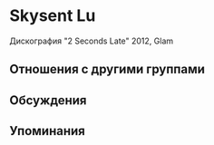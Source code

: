 # Skysent Lu

Дискография
"2 Seconds Late" 2012, Glam

## Отношения с другими группами


## Обсуждения


## Упоминания

